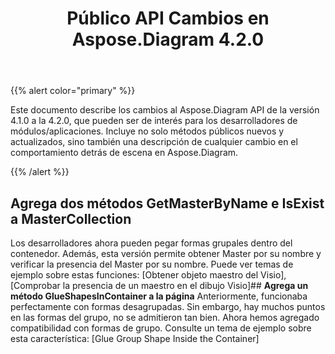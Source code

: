 ﻿---
title: Público API Cambios en Aspose.Diagram 4.2.0
type: docs
weight: 30
url: /es/net/public-api-changes-in-aspose-diagram-4-2-0/
---
{{% alert color="primary" %}} 

Este documento describe los cambios al Aspose.Diagram API de la versión 4.1.0 a la 4.2.0, que pueden ser de interés para los desarrolladores de módulos/aplicaciones. Incluye no solo métodos públicos nuevos y actualizados, sino también una descripción de cualquier cambio en el comportamiento detrás de escena en Aspose.Diagram.

{{% /alert %}} 
## **Agrega dos métodos GetMasterByName e IsExist a MasterCollection**
Los desarrolladores ahora pueden pegar formas grupales dentro del contenedor. Además, esta versión permite obtener Master por su nombre y verificar la presencia del Master por su nombre. Puede ver temas de ejemplo sobre estas funciones: [Obtener objeto maestro del Visio], [Comprobar la presencia de un maestro en el dibujo Visio]## **Agrega un método GlueShapesInContainer a la página**
Anteriormente, funcionaba perfectamente con formas desagrupadas. Sin embargo, hay muchos puntos en las formas del grupo, no se admitieron tan bien. Ahora hemos agregado compatibilidad con formas de grupo. Consulte un tema de ejemplo sobre esta característica: [Glue Group Shape Inside the Container]